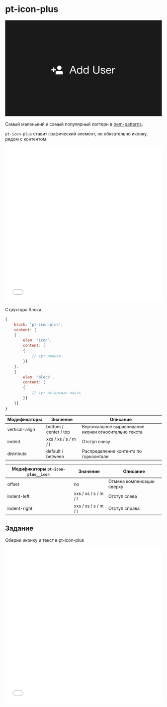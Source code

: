 # pt-icon-plus

![pt-icon-plus](_images/pt-icon-plus.png)

Самый маленький и самый популярный паттерн в [bem-patterns](https://github.com/bemdesign/bem-patterns).

`pt-icon-plus` ставит графический элемент, не обязательно иконку, рядом с контентом.

<iframe height='500' scrolling='no' title='pt-icon-plus. Теория 1' src='//codepen.io/bem_design/embed/2231316d382d727f5aca24a612a8e1ea/?height=265&theme-id=0&default-tab=js,result&embed-version=2&editable=true' frameborder='no' allowtransparency='true' allowfullscreen='true' style='width: 100%;'>See the Pen <a href='https://codepen.io/bem_design/pen/2231316d382d727f5aca24a612a8e1ea/'>pt-icon-plus. Теория 1</a> by BEM DESIGN (<a href='https://codepen.io/bem_design'>@bem_design</a>) on <a href='https://codepen.io'>CodePen</a>.
</iframe>

Структура блока

```js
{
	block: 'pt-icon-plus',
	content: [
	{
		elem: 'icon',
		content: [
		{
			// тут иконка
		}]
	},
	{
		elem: 'block',
		content: [
		{
			// тут остальная часть
		}]
	}]
}
```

Модификаторы   | Значение              | Описание                                             
-------------- | --------------------- | ---------------------------------------------------- 
vertical-align | bottom / center / top | Вертикальное выравнивание иконки относительно текста 
indent         | xxs / xs / s / m / l  | Отступ снизу
distribute     | default / between     | Распределение контента по горизонтали

Модификаторы `pt-icon-plus__icon`    | Значение              | Описание                 
------------------------------------ | --------------------- | ------------------------- 
offset                               | no                    | Отмена компенсации сверху 
indent-left                          | xxs / xs / s / m / l  | Отступ слева
indent-right                         | xxs / xs / s / m / l  | Отступ справа

## Задание

Оберни иконку и текст в pt-icon-plus

<iframe height='500' scrolling='no' title='pt-icon-plus. Задание 1' src='//codepen.io/bem_design/embed/5452388b3a612e0fee7ee886342cc72d/?height=265&theme-id=0&default-tab=js,result&embed-version=2&editable=true' frameborder='no' allowtransparency='true' allowfullscreen='true' style='width: 100%;'>See the Pen <a href='https://codepen.io/bem_design/pen/5452388b3a612e0fee7ee886342cc72d/'>pt-icon-plus. Задание 1</a> by BEM DESIGN (<a href='https://codepen.io/bem_design'>@bem_design</a>) on <a href='https://codepen.io'>CodePen</a>.
</iframe>